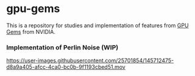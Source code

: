 # gpu-gems

This is a repository for studies and implementation of features from [GPU Gems](https://developer.nvidia.com/gpugems/gpugems3/contributors) from NVIDIA.

### Implementation of Perlin Noise (WIP)

https://user-images.githubusercontent.com/25701854/145712475-d8a9a405-afcc-4ca0-bc0b-9f1193cbed51.mov
